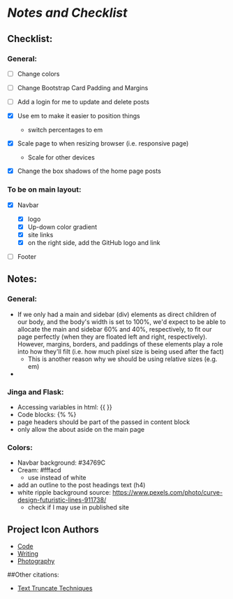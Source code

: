 # ***Notes and Checklist***
## **Checklist**:
### General:
- [ ] Change colors
- [ ] Change Bootstrap Card Padding and Margins
- [ ] Add a login for me to update and delete posts
- [X] Use em to make it easier to position things
  - switch percentages to em
- [X] Scale page to when resizing browser (i.e. responsive page)
  - Scale for other devices
- [X] Change the box shadows of the home page posts


### **To be on main layout:**
- [X] Navbar
  - [X] logo
  - [X] Up-down color gradient
  - [X] site links
  - [X] on the right side, add the GitHub logo and link
- [ ] Footer


## **Notes**:
### General:
- If we only had a main and sidebar (div) elements as direct children of our body, and the body's width is set to 100%, we'd expect to be able to allocate the main and sidebar 60% and 40%, respectively, to fit our page perfectly (when they are floated left and right, respectively). However, margins, borders, and paddings of these elements play a role into how they'll filt (i.e. how much pixel size is being used after the fact)
  - This is another reason why we should be using relative sizes (e.g. em)
-

### Jinga and Flask:
- Accessing variables in html: {{ }}
- Code blocks: {% %}
- page headers should be part of the passed in content block
- only allow the about aside on the main page


### Colors:
- Navbar background: #34769C
- Cream: #fffacd
  - use instead of white
- add an outline to the post headings text (h4)
- white ripple background source: https://www.pexels.com/photo/curve-design-futuristic-lines-911738/
  - check if I may use in published site

## Project Icon Authors
- [Code](https://www.flaticon.com/authors/icongeek26)
- [Writing](https://www.flaticon.com/authors/icongeek26)
- [Photography](https://www.flaticon.com/authors/icongeek26)

##Other citations:
- [Text Truncate Techniques](https://codepen.io/srekoble/pen/EgmyxV)
